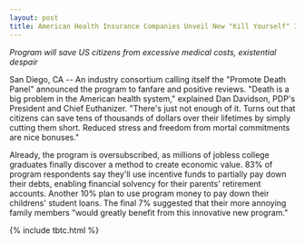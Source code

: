 ```yaml
---
layout: post
title: American Health Insurance Companies Unveil New "Kill Yourself" Incentive Program
---
```


*Program will save US citizens from excessive medical costs, existential despair*

San Diego, CA -- An industry consortium calling itself the "Promote Death Panel" announced the program to fanfare and positive reviews. "Death is a big problem in the American health system," explained Dan Davidson, PDP's President and Chief Euthanizer. "There's just not enough of it. Turns out that citizens can save tens of thousands of dollars over their lifetimes by simply cutting them short. Reduced stress and freedom from mortal commitments are nice bonuses." 

Already, the program is oversubscribed, as millions of jobless college graduates finally discover a method to create economic value. 83% of program respondents say they'll use incentive funds to partially pay down their debts, enabling financial solvency for their parents' retirement accounts. Another 10% plan to use program money to pay down their childrens' student loans. The final 7% suggested that their more annoying family members "would greatly benefit from this innovative new program."

{% include tbtc.html %}
